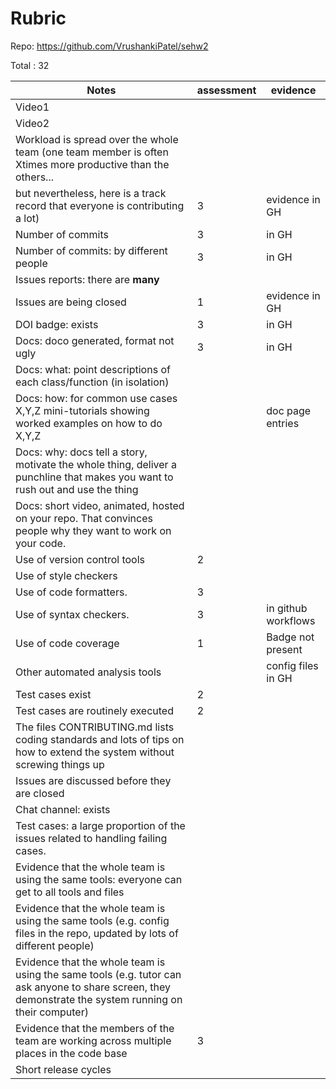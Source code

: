 # Rubric

Repo: https://github.com/VrushankiPatel/sehw2

Total : 32


|Notes|assessment|evidence|
|-----|---------|----------|
|Video1| | |
|Video2| | |
|Workload is spread over the whole team (one team member is often Xtimes more productive than the others... 
but nevertheless, here is a track record that everyone is contributing a lot)| 3 |evidence in GH|
|Number of commits| 3 |in GH|
|Number of commits: by different people| 3 |in GH|
|Issues reports: there are **many**|
|Issues are being closed| 1 |evidence in GH|
|DOI badge: exists| 3 |in GH|
|Docs: doco generated, format not ugly | 3 |in GH|
|Docs: what: point descriptions of each class/function (in isolation) |  | 
|Docs: how: for common use cases X,Y,Z mini-tutorials showing worked examples on how to do X,Y,Z| |doc page entries|
|Docs: why: docs tell a story, motivate the whole thing, deliver a punchline that makes you want to rush out and use the thing| | |
|Docs: short video, animated, hosted on your repo. That convinces people why they want to work on your code.|  | |
|Use of version control tools| 2 |
|Use of style checkers | ||
|Use of code formatters. | 3 ||
|Use of syntax checkers. | 3 | in github workflows |
|Use of code coverage | 1 | Badge not present|
|Other automated analysis tools| |config files in GH|
|Test cases exist| 2 ||
|Test cases are routinely executed| 2 ||
|The files CONTRIBUTING.md lists coding standards and lots of tips on how to extend the system without screwing things up| | |
|Issues are discussed before they are closed| ||
|Chat channel: exists| ||
|Test cases: a large proportion of the issues related to handling failing cases.| ||
|Evidence that the whole team is using the same tools: everyone can get to all tools and files| | |
|Evidence that the whole team is using the same tools (e.g. config files in the repo, updated by lots of different people)| | |
|Evidence that the whole team is using the same tools (e.g. tutor can ask anyone to share screen, they demonstrate the system running on their computer)| | |
|Evidence that the members of the team are working across multiple places in the code base| 3 | |
|Short release cycles |  | |
